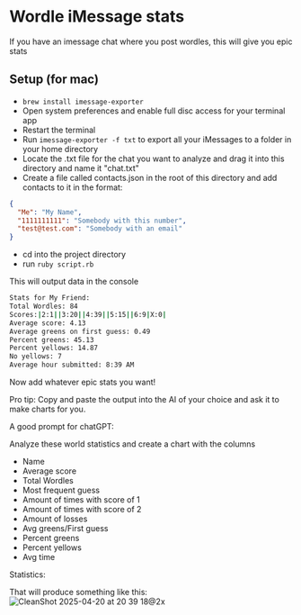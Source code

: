 # Wordle iMessage stats

If you have an imessage chat where you post wordles, this will give you epic stats

## Setup (for mac)

- `brew install imessage-exporter`
- Open system preferences and enable full disc access for your terminal app
- Restart the terminal
- Run `imessage-exporter -f txt` to export all your iMessages to a folder in your home directory 
- Locate the .txt file for the chat you want to analyze and drag it into this directory and name it "chat.txt"
- Create a file called contacts.json in the root of this directory and add contacts to it in the format:
```json
{
  "Me": "My Name",
  "1111111111": "Somebody with this number",
  "test@test.com": "Somebody with an email"
}
```

- cd into the project directory 
- run `ruby script.rb`

This will output data in the console
```bash
Stats for My Friend:
Total Wordles: 84
Scores:|2:1||3:20||4:39||5:15||6:9|X:0|
Average score: 4.13
Average greens on first guess: 0.49
Percent greens: 45.13
Percent yellows: 14.87
No yellows: 7
Average hour submitted: 8:39 AM
```

Now add whatever epic stats you want!

Pro tip: Copy and paste the output into the AI of your choice and ask it to make charts for you. 

A good prompt for chatGPT:

Analyze these world statistics and create a chart with the columns

- Name
- Average score
- Total Wordles
- Most frequent guess
- Amount of times with score of 1
- Amount of times with score of 2
- Amount of losses
- Avg greens/First guess
- Percent greens
- Percent yellows
- Avg time

Statistics: <paste results here>

That will produce something like this: 
![CleanShot 2025-04-20 at 20 39 18@2x](https://github.com/user-attachments/assets/64502e97-5e97-4cdc-b29d-21b35bda934e)


